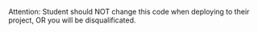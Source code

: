Attention: Student should NOT change this code when deploying to their project, OR you will be disqualificated.

